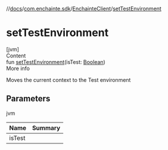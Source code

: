 //[docs](../../index.md)/[com.enchainte.sdk](../index.md)/[EnchainteClient](index.md)/[setTestEnvironment](set-test-environment.md)



# setTestEnvironment  
[jvm]  
Content  
fun [setTestEnvironment](set-test-environment.md)(isTest: [Boolean](https://kotlinlang.org/api/latest/jvm/stdlib/kotlin/-boolean/index.html))  
More info  


Moves the current context to the Test environment



## Parameters  
  
jvm  
  
|  Name|  Summary| 
|---|---|
| <a name="com.enchainte.sdk/EnchainteClient/setTestEnvironment/#kotlin.Boolean/PointingToDeclaration/"></a>isTest| <a name="com.enchainte.sdk/EnchainteClient/setTestEnvironment/#kotlin.Boolean/PointingToDeclaration/"></a>
  
  



